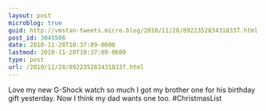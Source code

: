 ```yaml
---
layout: post
microblog: true
guid: http://vmstan-tweets.micro.blog/2010/11/28/8922352834318337.html
post_id: 3045508
date: 2010-11-28T10:37:09-0600
lastmod: 2010-11-28T10:37:09-0600
type: post
url: /2010/11/28/8922352834318337.html
---
```

Love my new G-Shock watch so much I got my brother one for his birthday gift yesterday. Now I think my dad wants one too. #ChristmasList
